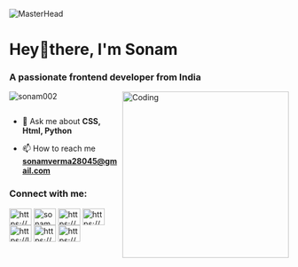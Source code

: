 ![MasterHead](https://media-exp1.licdn.com/dms/image/C4D16AQEOeho5Wly2-w/profile-displaybackgroundimage-shrink_350_1400/0/1657042918374?e=1675296000&v=beta&t=tAcxZ9OMLmxF1PQuFQCwaVl4lTQSDeKMdCsScPgzlh4)
<h1>Hey👋there, I'm Sonam</h1>
<h3>A passionate frontend developer from India</h3>

<img align="right" alt="Coding" width="300" src="https://i.pinimg.com/originals/54/e3/7d/54e37d8074ebcde1d96c77d7b2a7f310.gif">
<p align="left"> <img src="https://komarev.com/ghpvc/?username=sonam002&label=Profile%20views&color=0e75b6&style=flat" alt="sonam002" /> </p>

<p align="left"> <a href="https://twitter.com/" target="blank"><img src="https://img.shields.io/twitter/follow/?logo=twitter&style=for-the-badge" alt="" /></a> </p>

- 💬 Ask me about **CSS, Html, Python**

- 📫 How to reach me **sonamverma28045@gmail.com**

<h3 align="left">Connect with me:</h3>
<p align="left">
<a href="https://linkedin.com/in/https://www.linkedin.com/in/sonam-verma-a28110213/" target="blank"><img align="center" src="https://raw.githubusercontent.com/rahuldkjain/github-profile-readme-generator/master/src/images/icons/Social/linked-in-alt.svg" alt="https://www.linkedin.com/in/sonam-verma-a28110213/" height="30" width="40" /></a>
<a href="https://www.codechef.com/users/sonam02" target="blank"><img align="center" src="https://cdn.jsdelivr.net/npm/simple-icons@3.1.0/icons/codechef.svg" alt="sonam02" height="30" width="40" /></a>
<a href="https://www.hackerrank.com/https://www.hackerrank.com/2003480130023_it" target="blank"><img align="center" src="https://raw.githubusercontent.com/rahuldkjain/github-profile-readme-generator/master/src/images/icons/Social/hackerrank.svg" alt="https://www.hackerrank.com/2003480130023_it" height="30" width="40" /></a>
<a href="https://codeforces.com/profile/https://codeforces.com/profile/sonamverma28045" target="blank"><img align="center" src="https://raw.githubusercontent.com/rahuldkjain/github-profile-readme-generator/master/src/images/icons/Social/codeforces.svg" alt="https://codeforces.com/profile/sonamverma28045" height="30" width="40" /></a>
<a href="https://www.leetcode.com/https://leetcode.com/sonam02/" target="blank"><img align="center" src="https://raw.githubusercontent.com/rahuldkjain/github-profile-readme-generator/master/src/images/icons/Social/leet-code.svg" alt="https://leetcode.com/sonam02/" height="30" width="40" /></a>
<a href="https://www.hackerearth.com/https://www.hackerearth.com/@sonam428" target="blank"><img align="center" src="https://raw.githubusercontent.com/rahuldkjain/github-profile-readme-generator/master/src/images/icons/Social/hackerearth.svg" alt="https://www.hackerearth.com/@sonam428" height="30" width="40" /></a>
<a href="https://auth.geeksforgeeks.org/user/https://auth.geeksforgeeks.org/user/sonamverma28045/" target="blank"><img align="center" src="https://raw.githubusercontent.com/rahuldkjain/github-profile-readme-generator/master/src/images/icons/Social/geeks-for-geeks.svg" alt="https://auth.geeksforgeeks.org/user/sonamverma28045/" height="30" width="40" /></a>
</p>

